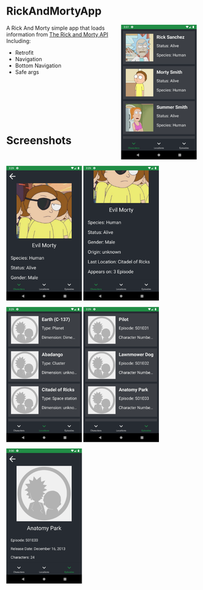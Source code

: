 # RickAndMortyApp 

<img align="right" src="https://github.com/ZeroDayDevelopment/RickAndMortyApp/blob/main/assests/Screenshot_20230424_172753.png" width="200">

A Rick And Morty simple app that loads information from [The Rick and Morty API](https://rickandmortyapi.com/) Including:  
 * Retrofit
 * Navigation
 * Bottom Navigation
 * Safe args

<br/>
<br/>
<br/>
<br/>
<br/>
<br/>
<h1>Screenshots</h1>
<br/>


<p float="left">
<img src="https://github.com/ZeroDayDevelopment/RickAndMortyApp/blob/main/assests/Screenshot_20230424_172904.png" width="200"/>
<img src="https://github.com/ZeroDayDevelopment/RickAndMortyApp/blob/main/assests/Screenshot_20230424_172914.png" width="200"/>
</p>

<p float="left">
 <img src="https://github.com/ZeroDayDevelopment/RickAndMortyApp/blob/main/assests/Screenshot_20230424_172933.png" width="200"/>
 <img src="https://github.com/ZeroDayDevelopment/RickAndMortyApp/blob/main/assests/Screenshot_20230424_172945.png" width="200"/>
</p>

<p float="left">
 <img src="https://github.com/ZeroDayDevelopment/RickAndMortyApp/blob/main/assests/Screenshot_20230424_173005.png" width="200"/>
</p>
